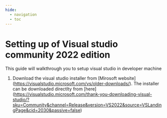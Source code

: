 ```yaml
---
hide:
  - navigation
  - toc
---
```

# Setting up of Visual studio community 2022 edition 
This guide will walkthrough you to setup visual studio in developer machine 

1. Download the visual studio installer from [Mirosoft website] (https://visualstudio.microsoft.com/vs/older-downloads/). The installer can be downloaded directlty from [here] (https://visualstudio.microsoft.com/thank-you-downloading-visual-studio/?sku=Community&channel=Release&version=VS2022&source=VSLandingPage&cid=2030&passive=false)

